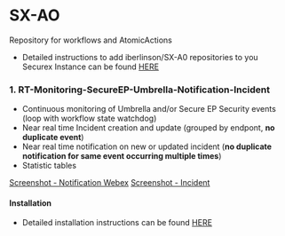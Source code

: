# SX-AO

Repository for workflows and AtomicActions

* Detailed instructions to add iberlinson/SX-A0 repositories to you Securex Instance can be found [HERE](https://github.com/iberlinson/SX-AO/blob/main/repositories.md)

### 1. RT-Monitoring-SecureEP-Umbrella-Notification-Incident

* Continuous monitoring of Umbrella and/or Secure EP Security events (loop with workflow state watchdog)
* Near real time Incident creation and update (grouped by endpont, **no duplicate event**)
* Near real time notification on new or updated incident (**no duplicate notification for same event occurring multiple times**)
* Statistic tables

[Screenshot - Notification Webex](https://github.com/iberlinson/SX-AO/blob/main/Images/RT___Webex.png)
[Screenshot - Incident](https://github.com/iberlinson/SX-AO/blob/main/Images/RT___Incident.png)

#### Installation
* Detailed installation instructions can be found [HERE](https://github.com/iberlinson/SX-AO/blob/main/INSTALL.md)
